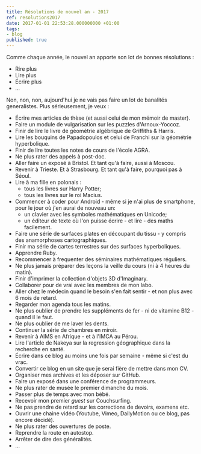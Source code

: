 ```yaml
---
title: Résolutions de nouvel an - 2017
ref: resolutions2017
date: 2017-01-01 22:53:28.000000000 +01:00
tags:
- blog
published: true
---
```


Comme chaque année, le nouvel an apporte son lot de bonnes résolutions :

-   Rire plus
-   Lire plus
-   Écrire plus
-   …

Non, non, non, aujourd'hui je ne vais pas faire un lot de banalités generalistes. Plus sérieusement, je veux :

-   Écrire mes articles de thèse (et aussi celui de mon mémoir de master).
-   Faire un module de vulgarisation sur les puzzles d'Arnoux-Yoccoz.
-   Finir de lire le livre de géométrie algébrique de Griffiths & Harris.
-   Lire les bouquins de Papadopoulos et celui de Franchi sur la géométrie hyperbolique.
-   Finir de lire toutes les notes de cours de l'école AGRA.
-   Ne plus rater des appels à post-doc.
-   Aller faire un exposé à Bristol. Et tant qu'à faire, aussi à Moscou.
-   Revenir à Trieste. Et à Strasbourg. Et tant qu'à faire, pourquoi pas à Séoul.
-   Lire à ma fille en polonais :
    -   tous les livres sur Harry Potter;
    -   tous les livres sur le roi Macius.
-   Commencer à coder pour Android - même si je n'ai plus de smartphone, pour le jour où j'en aurai de nouveau un:
    -   un clavier avec les symboles mathématiques en Unicode;
    -   un éditeur de texte où l'on puisse écrire - et lire - des maths
        facilement.
-   Faire une série de surfaces plates en découpant du tissu - y compris des anamorphoses cartographiques.
-   Finir ma série de cartes terrestres sur des surfaces hyperboliques.
-   Apprendre Ruby.
-   Recommencer à frequenter des séminaires mathématiques réguliers.
-   Ne plus jamais préparer des leçons la veille du cours (ni à 4 heures du matin).
-   Finir d'imprimer la collection d'objets 3D d'Imaginary.
-   Collaborer pour de vrai avec les membres de mon labo.
-   Aller chez le médecin quand le besoin s'en fait sentir - et non plus avec 6 mois de retard.
-   Regarder mon agenda tous les matins.
-   Ne plus oublier de prendre les suppléments de fer - ni de vitamine B12 - quand il le faut.
-   Ne plus oublier de me laver les dents.
-   Continuer la série de chambres en miroir.
-   Revenir à AIMS en Afrique - et à l'IMCA au Pérou.
-   Lire l'article de Nakeya sur la regression géographique dans la recherche en santé.
-   Écrire dans ce blog au moins une fois par semaine - même si c'est du     vrac.
-   Convertir ce blog en un site que je serai fière de mettre dans mon CV.
-   Organiser mes archives et les déposer sur GitHub.
-   Faire un exposé dans une conférence de programmeurs.
-   Ne plus rater de musée le premier dimanche du mois.
-   Passer plus de temps avec mon bébé.
-   Recevoir mon premier *guest* sur Couchsurfing.
-   Ne pas prendre de retard sur les corrections de devoirs, examens etc.
-   Ouvrir une chaine vidéo (Youtube, Vimeo, DailyMotion ou ce blog, pas
    encore décidé).
-   Ne plus rater des ouvertures de poste.
-   Reprendre la route en autostop.
-   Arrêter de dire des généralités.
-   …

 
